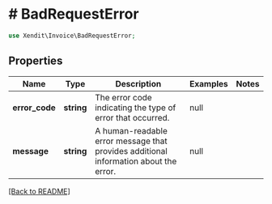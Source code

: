 # # BadRequestError


```php
use Xendit\Invoice\BadRequestError;
```

## Properties

Name | Type | Description | Examples | Notes
------------ | ------------- | ------------- | ------------- | ------------- 
**error_code** | **string** | The error code indicating the type of error that occurred. | null | 
**message** | **string** | A human-readable error message that provides additional information about the error. | null | 

[[Back to README]](../../README.md)
